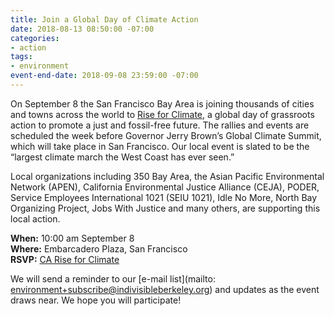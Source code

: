 ```yaml
---
title: Join a Global Day of Climate Action
date: 2018-08-13 08:50:00 -07:00
categories:
- action
tags:
- environment
event-end-date: 2018-09-08 23:59:00 -07:00
---
```


On September 8 the San Francisco Bay Area is joining thousands of cities and towns across the world to [Rise for Climate](https://riseforclimate.org/), a  global day of grassroots action to promote a just and fossil-free future.  The rallies and events are scheduled the week before Governor Jerry Brown’s Global Climate Summit, which will take place in San Francisco.  Our local event is slated to be the “largest climate march the West Coast has ever seen.”  

Local organizations including 350 Bay Area, the Asian Pacific Environmental Network (APEN), California Environmental Justice Alliance (CEJA), PODER, Service Employees International 1021 (SEIU 1021), Idle No More, North Bay Organizing Project, Jobs With Justice and many others, are supporting this local action.  

**When:** 10:00 am September 8  
**Where:** Embarcadero Plaza, San Francisco  
**RSVP:** [CA Rise for Climate](https://riseforclimate.org/)  

We will send a reminder to our [e-mail list](mailto: environment+subscribe@indivisibleberkeley.org) and updates as the event draws near.  We hope you will participate!

